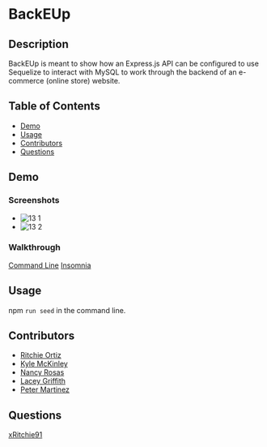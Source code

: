 # BackEUp
## Description
BackEUp is meant to show how an Express.js API can be configured to use Sequelize to interact with MySQL to work through the backend of an e-commerce (online store) website. 

## Table of Contents
- [Demo](#Demo)
- [Usage](#Usage)
- [Contributors](#Contributors)
- [Questions](#Questions)

## Demo
### Screenshots
- ![13 1](https://user-images.githubusercontent.com/74946954/126909914-639444ff-6816-4aa9-ac74-3b1d7e3386d4.png)
- ![13 2](https://user-images.githubusercontent.com/74946954/126909916-a97935a4-c0d1-47e2-aeb4-3b1ce6cc1172.png)

### Walkthrough
[Command Line](https://drive.google.com/file/d/1YToB8H7CUTY-6mJe3WBGGS34a4_54EpX/view)
[Insomnia]()

## Usage
npm `run seed` in the command line.

## Contributors
- [Ritchie Ortiz](https://www.github.com/xRitchie91)
- [Kyle McKinley](https://www.github.com/kjmckinley)
- [Nancy Rosas](https://www.github.com/nancyrosas0)
- [Lacey Griffith](https://www.github.com/lacey-griffith)
- [Peter Martinez](https://www.github.com/Pmarti53)

## Questions
[xRitchie91](https://www.github.com/xRitchie91)

